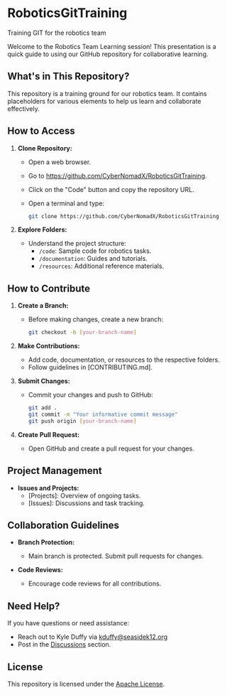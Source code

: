 # RoboticsGitTraining

Training GIT for the robotics team

Welcome to the Robotics Team Learning session! This presentation is a quick guide to using our GitHub repository for collaborative learning.

## What's in This Repository?

This repository is a training ground for our robotics team. It contains placeholders for various elements to help us learn and collaborate effectively.

## How to Access

1. **Clone Repository:**
   - Open a web browser.
   - Go to <https://github.com/CyberNomadX/RoboticsGitTraining>.
   - Click on the "Code" button and copy the repository URL.
   - Open a terminal and type:

     ```bash
     git clone https://github.com/CyberNomadX/RoboticsGitTraining
     ```

2. **Explore Folders:**
   - Understand the project structure:
     - `/code`: Sample code for robotics tasks.
     - `/documentation`: Guides and tutorials.
     - `/resources`: Additional reference materials.

## How to Contribute

1. **Create a Branch:**
   - Before making changes, create a new branch:

     ```bash
     git checkout -b [your-branch-name]
     ```

2. **Make Contributions:**
   - Add code, documentation, or resources to the respective folders.
   - Follow guidelines in [CONTRIBUTING.md].

3. **Submit Changes:**
   - Commit your changes and push to GitHub:

     ```bash
     git add .
     git commit -m "Your informative commit message"
     git push origin [your-branch-name]
     ```

4. **Create Pull Request:**
   - Open GitHub and create a pull request for your changes.

## Project Management

- **Issues and Projects:**
  - [Projects]: Overview of ongoing tasks.
  - [Issues]: Discussions and task tracking.

## Collaboration Guidelines

- **Branch Protection:**
  - Main branch is protected. Submit pull requests for changes.

- **Code Reviews:**
  - Encourage code reviews for all contributions.

## Need Help?

If you have questions or need assistance:

- Reach out to Kyle Duffy via <kduffy@seasidek12.org>
- Post in the [Discussions](https://github.com/CyberNomadX/RoboticsGitTraining/discussions) section.

## License

This repository is licensed under the [Apache License](https://github.com/CyberNomadX/RoboticsGitTraining/blob/kylecontrib/LICENSE).
